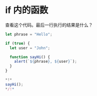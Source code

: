 
# if 内的函数

查看这个代码。最后一行执行的结果是什么？

```js run
let phrase = "Hello";

if (true) {
  let user = "John";

  function sayHi() {
    alert(`${phrase}, ${user}`);
  }
}

*!*
sayHi();
*/!*
```
